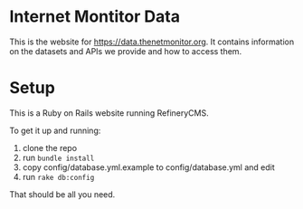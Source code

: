 Internet Montitor Data
==================

This is the website for https://data.thenetmonitor.org. It contains information on the datasets and APIs we provide and how to access them.

Setup
=====

This is a Ruby on Rails website running RefineryCMS.

To get it up and running:

1. clone the repo
1. run `bundle install`
1. copy config/database.yml.example to config/database.yml and edit
1. run `rake db:config`

That should be all you need.

